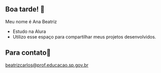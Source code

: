 ## Boa tarde! 💙

Meu nome é Ana Beatriz

- Estudo na Alura
- Utilizo esse espaço para compartilhar meus projetos desenvolvidos.

## Para contato🤙

beatrizcarlos@prof.educacao.sp.gov.br





